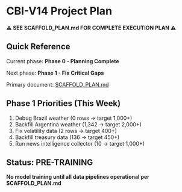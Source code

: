 # CBI-V14 Project Plan

**⚠️ SEE SCAFFOLD_PLAN.md FOR COMPLETE EXECUTION PLAN ⚠️**

## Quick Reference

Current phase: **Phase 0 - Planning Complete**

Next phase: **Phase 1 - Fix Critical Gaps**

Primary document: [SCAFFOLD_PLAN.md](./SCAFFOLD_PLAN.md)

## Phase 1 Priorities (This Week)

1. Debug Brazil weather (0 rows → target 1,000+)
2. Backfill Argentina weather (1,342 → target 2,000+)
3. Fix volatility data (2 rows → target 400+)
4. Backfill treasury data (136 → target 450+)
5. Run news intelligence collector (10 → target 1,000+)

## Status: PRE-TRAINING
**No model training until all data pipelines operational per SCAFFOLD_PLAN.md**
